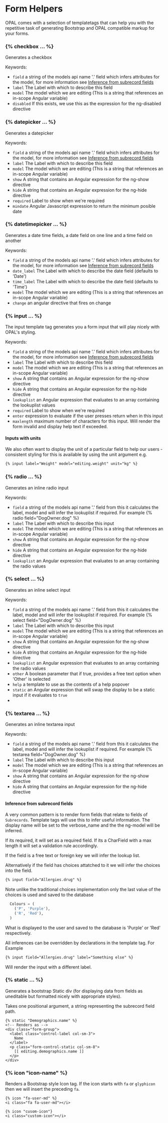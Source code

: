 # Form Helpers

OPAL comes with a selection of templatetags that can help you with the
repetitive task of generating Bootstrap and OPAL compatible markup for
your forms.


### {% checkbox ... %}

Generates a checkbox

Keywords:

* `field` a string of the models api name '.' field which infers attributes for the model, for more information see
[Inference from subrecord fields](#inference-from-subrecord-fields)
* `label` The Label with which to describe this field
* `model` The model which we are editing (This is a string that references an in-scope Angular variable)
* `disabled` If this exists, we use this as the expression for the ng-disabled directive

### {% datepicker ... %}

Generates a datepicker

Keywords:

* `field` a string of the models api name '.' field which infers attributes for the model, for more information see
[Inference from subrecord fields](#inference-from-subrecord-fields)
* `label` The Label with which to describe this field
* `model` The model which we are editing (This is a string that references an in-scope Angular variable)
* `show`  A string that contains an Angular expression for the ng-show directive
* `hide`  A string that contains an Angular expression for the ng-hide directive
* `required` Label to show when we're required
* `mindate` Angular Javascript expression to return the minimum posible date

### {% datetimepicker ... %}

Generates a date time fields, a date field on one line and a time field on another

Keywords:

* `field` a string of the models api name '.' field which infers attributes for the model, for more information see
[Inference from subrecord fields](#inference-from-subrecord-fields)
* `date_label` The Label with which to describe the date field (defaults to 'Date')
* `time_label` The Label with which to describe the date field (defaults to 'Time')
* `model` The model which we are editing (This is a string that references an in-scope Angular variable)
* `change`  an angular directive that fires on change



### {% input ... %}

The input template tag generates you a form input that will play nicely with OPAL's styling.

Keywords:

* `field` a string of the models api name '.' field which infers attributes for the model, for more information see
[Inference from subrecord fields](#inference-from-subrecord-fields)
* `label` The Label with which to describe this field
* `model` The model which we are editing (This is a string that references an in-scope Angular variable)
* `show`  A string that contains an Angular expression for the ng-show directive
* `hide`  A string that contains an Angular expression for the ng-hide directive
* `lookuplist` an Angular expression that evaluates to an array containing the lookuplist values
* `required` Label to show when we're required
* `enter` expression to evaluate if the user presses return when in this input
* `maxlength` maximum number of characters for this input. Will render the form invalid and display help text if exceeded.


#### Inputs with units

We also often want to display the unit of a particular field to help our users - consistent styling for this is
available by using the unit argument e.g.

```html
{% input label="Weight" model="editing.weight" unit="kg" %}
```

### {% radio ... %}

Generates an inline radio input

Keywords:

* `field` a string of the models api name '.' field from this it calculates the label, model and will infer the lookuplist if required. For example {% radio field="DogOwner.dog" %}
* `label` The Label with which to describe this input
* `model` The model which we are editing (This is a string that references an in-scope Angular variable)
* `show`  A string that contains an Angular expression for the ng-show directive
* `hide`  A string that contains an Angular expression for the ng-hide directive
* `lookuplist` an Angular expression that evaluates to an array containing the radio values


### {% select ... %}

Generates an inline select input

Keywords:

* `field` a string of the models api name '.' field from this it calculates the label, model and will infer the lookuplist if required. For example {% select field="DogOwner.dog" %}
* `label` The Label with which to describe this input
* `model` The model which we are editing (This is a string that references an in-scope Angular variable)
* `show`  A string that contains an Angular expression for the ng-show directive
* `hide`  A string that contains an Angular expression for the ng-hide directive
* `lookuplist` an Angular expression that evaluates to an array containing the radio values
* `other` A boolean parameter that if true, provides a free text option when 'Other' is selected
* `help` a template to use as the contents of a help popover
* `static` an Angular expression that will swap the display to be a static input if it evaluates to `true`
*

### {% textarea ... %}

Generates an inline textarea input

Keywords:

* `field` a string of the models api name '.' field from this it calculates the label, model and will infer the lookuplist if required. For example {% textarea field="DogOwner.dog" %}
* `label` The Label with which to describe this input
* `model` The model which we are editing (This is a string that references an in-scope Angular variable)
* `show`  A string that contains an Angular expression for the ng-show directive
* `hide`  A string that contains an Angular expression for the ng-hide directive


#### Inference from subrecord fields

A very common pattern is to render form fields that relate to fields of `Subrecords`. Template tags will use this to infer useful information. The display name will be set to the verbose_name and the the ng-model will be inferred.

If its required, it will set as a required field. If its a CharField with a max length it will set a validation rule accordingly.

If the field is a free text or foreign key we will infer the lookup list.

Alternatively if the field has choices attatched to it we will infer the choices into the field.

```html
{% input field="Allergies.drug" %}
```

Note unlike the traditional choices implementation only the last value of the choices is used and saved to the database

```python
  Colours = (
    ('P', 'Purple'),
    ('R', 'Red'),
  )
```

What is displayed to the user and saved to the database is 'Purple' or 'Red' respectively.

All inferences can be overridden by declarations in the template tag. For Example

```html
{% input field="Allergies.drug" label="Something else" %}
```

Will render the input with a different label.


### {% static ... %}

Generates a bootstrap Static div (for displaying data from fields as uneditable but formatted nicely with appropriate styles).

Takes one positional argument, a string representing the subrecord field path.


    {% static "Demographics.name" %}
    <!-- Renders as -->
    <div class="form-group">
      <label class="control-label col-sm-3">
        Name
      </label>
      <p class="form-control-static col-sm-8">
        [[ editing.demographics.name ]]
      </p>
    </div>


### {% icon "icon-name" %}

Renders a Bootstrap style Icon tag.
If the icon starts with `fa` or `glyphicon` then we will insert the preceding `fa`.

    {% icon "fa-user-md" %}
    <i class="fa fa-user-md"></i>

    {% icon "cusom-icon"}
    <i class="custom-icon"></i>

